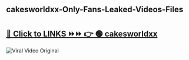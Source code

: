 
 ## cakesworldxx-Only-Fans-Leaked-Videos-Files

# <h2><a href="https://mediaupload.pro?cakesworldxx">🔗 Click to LINKS ⏩⏩ 👉 🟢 cakesworldxx </a></h2>

<a href="https://mediaupload.pro?cakesworldxx" rel="nofollow" data-target="animated-image.originalLink"><img src="https://i.ibb.co.com/xMMVF88/686577567.gif" alt="Viral Video Original" style="max-width: 100%; display: inline-block;" data-target="animated-image.originalImage"></a>